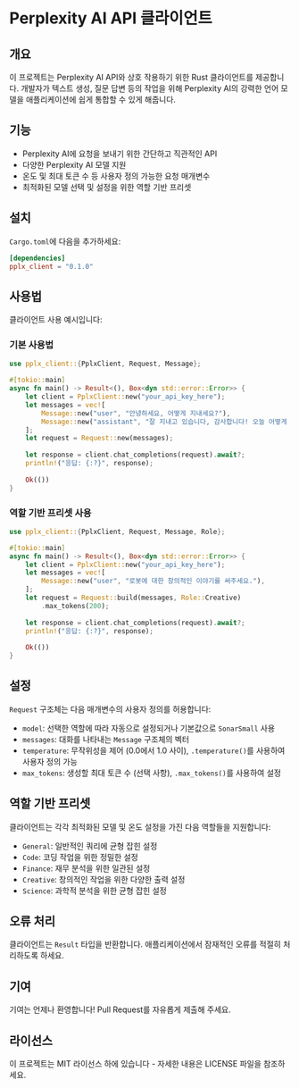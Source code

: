 # Perplexity AI API 클라이언트

## 개요

이 프로젝트는 Perplexity AI API와 상호 작용하기 위한 Rust 클라이언트를 제공합니다. 개발자가 텍스트 생성, 질문 답변 등의 작업을 위해 Perplexity AI의 강력한 언어 모델을 애플리케이션에 쉽게 통합할 수 있게 해줍니다.

## 기능

- Perplexity AI에 요청을 보내기 위한 간단하고 직관적인 API
- 다양한 Perplexity AI 모델 지원
- 온도 및 최대 토큰 수 등 사용자 정의 가능한 요청 매개변수
- 최적화된 모델 선택 및 설정을 위한 역할 기반 프리셋

## 설치

`Cargo.toml`에 다음을 추가하세요:

```toml
[dependencies]
pplx_client = "0.1.0"
```

## 사용법

클라이언트 사용 예시입니다:

### 기본 사용법

```rust
use pplx_client::{PplxClient, Request, Message};

#[tokio::main]
async fn main() -> Result<(), Box<dyn std::error::Error>> {
    let client = PplxClient::new("your_api_key_here");
    let messages = vec![
        Message::new("user", "안녕하세요, 어떻게 지내세요?"),
        Message::new("assistant", "잘 지내고 있습니다, 감사합니다! 오늘 어떻게 도와드릴까요?"),
    ];
    let request = Request::new(messages);
    
    let response = client.chat_completions(request).await?;
    println!("응답: {:?}", response);
    
    Ok(())
}
```

### 역할 기반 프리셋 사용

```rust
use pplx_client::{PplxClient, Request, Message, Role};

#[tokio::main]
async fn main() -> Result<(), Box<dyn std::error::Error>> {
    let client = PplxClient::new("your_api_key_here");
    let messages = vec![
        Message::new("user", "로봇에 대한 창의적인 이야기를 써주세요."),
    ];
    let request = Request::build(messages, Role::Creative)
        .max_tokens(200);
    
    let response = client.chat_completions(request).await?;
    println!("응답: {:?}", response);
    
    Ok(())
}
```

## 설정

`Request` 구조체는 다음 매개변수의 사용자 정의를 허용합니다:

- `model`: 선택한 역할에 따라 자동으로 설정되거나 기본값으로 `SonarSmall` 사용
- `messages`: 대화를 나타내는 `Message` 구조체의 벡터
- `temperature`: 무작위성을 제어 (0.0에서 1.0 사이), `.temperature()`를 사용하여 사용자 정의 가능
- `max_tokens`: 생성할 최대 토큰 수 (선택 사항), `.max_tokens()`를 사용하여 설정

## 역할 기반 프리셋

클라이언트는 각각 최적화된 모델 및 온도 설정을 가진 다음 역할들을 지원합니다:

- `General`: 일반적인 쿼리에 균형 잡힌 설정
- `Code`: 코딩 작업을 위한 정밀한 설정
- `Finance`: 재무 분석을 위한 일관된 설정
- `Creative`: 창의적인 작업을 위한 다양한 출력 설정
- `Science`: 과학적 분석을 위한 균형 잡힌 설정

## 오류 처리

클라이언트는 `Result` 타입을 반환합니다. 애플리케이션에서 잠재적인 오류를 적절히 처리하도록 하세요.

## 기여

기여는 언제나 환영합니다! Pull Request를 자유롭게 제출해 주세요.

## 라이선스

이 프로젝트는 MIT 라이선스 하에 있습니다 - 자세한 내용은 LICENSE 파일을 참조하세요.